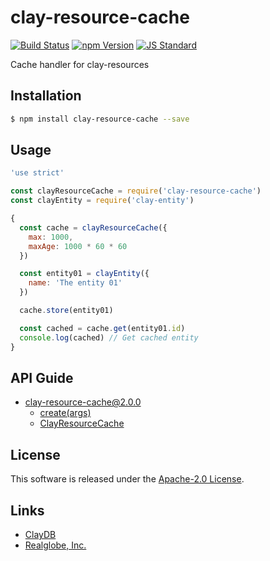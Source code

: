clay-resource-cache
==========

<!---
This file is generated by ape-tmpl. Do not update manually.
--->

<!-- Badge Start -->
<a name="badges"></a>

[![Build Status][bd_travis_shield_url]][bd_travis_url]
[![npm Version][bd_npm_shield_url]][bd_npm_url]
[![JS Standard][bd_standard_shield_url]][bd_standard_url]

[bd_repo_url]: https://github.com/realglobe-Inc/clay-resource-cache
[bd_travis_url]: http://travis-ci.org/realglobe-Inc/clay-resource-cache
[bd_travis_shield_url]: http://img.shields.io/travis/realglobe-Inc/clay-resource-cache.svg?style=flat
[bd_travis_com_url]: http://travis-ci.com/realglobe-Inc/clay-resource-cache
[bd_travis_com_shield_url]: https://api.travis-ci.com/realglobe-Inc/clay-resource-cache.svg?token=
[bd_license_url]: https://github.com/realglobe-Inc/clay-resource-cache/blob/master/LICENSE
[bd_codeclimate_url]: http://codeclimate.com/github/realglobe-Inc/clay-resource-cache
[bd_codeclimate_shield_url]: http://img.shields.io/codeclimate/github/realglobe-Inc/clay-resource-cache.svg?style=flat
[bd_codeclimate_coverage_shield_url]: http://img.shields.io/codeclimate/coverage/github/realglobe-Inc/clay-resource-cache.svg?style=flat
[bd_gemnasium_url]: https://gemnasium.com/realglobe-Inc/clay-resource-cache
[bd_gemnasium_shield_url]: https://gemnasium.com/realglobe-Inc/clay-resource-cache.svg
[bd_npm_url]: http://www.npmjs.org/package/clay-resource-cache
[bd_npm_shield_url]: http://img.shields.io/npm/v/clay-resource-cache.svg?style=flat
[bd_standard_url]: http://standardjs.com/
[bd_standard_shield_url]: https://img.shields.io/badge/code%20style-standard-brightgreen.svg

<!-- Badge End -->


<!-- Description Start -->
<a name="description"></a>

Cache handler for clay-resources

<!-- Description End -->


<!-- Overview Start -->
<a name="overview"></a>



<!-- Overview End -->


<!-- Sections Start -->
<a name="sections"></a>

<!-- Section from "doc/guides/01.Installation.md.hbs" Start -->

<a name="section-doc-guides-01-installation-md"></a>

Installation
-----

```bash
$ npm install clay-resource-cache --save
```


<!-- Section from "doc/guides/01.Installation.md.hbs" End -->

<!-- Section from "doc/guides/02.Usage.md.hbs" Start -->

<a name="section-doc-guides-02-usage-md"></a>

Usage
---------

```javascript
'use strict'

const clayResourceCache = require('clay-resource-cache')
const clayEntity = require('clay-entity')

{
  const cache = clayResourceCache({
    max: 1000,
    maxAge: 1000 * 60 * 60
  })

  const entity01 = clayEntity({
    name: 'The entity 01'
  })

  cache.store(entity01)

  const cached = cache.get(entity01.id)
  console.log(cached) // Get cached entity
}

```


<!-- Section from "doc/guides/02.Usage.md.hbs" End -->

<!-- Section from "doc/guides/10.API Guide.md.hbs" Start -->

<a name="section-doc-guides-10-a-p-i-guide-md"></a>

API Guide
-----

+ [clay-resource-cache@2.0.0](./doc/api/api.md)
  + [create(args)](./doc/api/api.md#clay-resource-cache-function-create)
  + [ClayResourceCache](./doc/api/api.md#clay-resource-cache-class)


<!-- Section from "doc/guides/10.API Guide.md.hbs" End -->


<!-- Sections Start -->


<!-- LICENSE Start -->
<a name="license"></a>

License
-------
This software is released under the [Apache-2.0 License](https://github.com/realglobe-Inc/clay-resource-cache/blob/master/LICENSE).

<!-- LICENSE End -->


<!-- Links Start -->
<a name="links"></a>

Links
------

+ [ClayDB][clay_d_b_url]
+ [Realglobe, Inc.][realglobe,_inc__url]

[clay_d_b_url]: https://github.com/realglobe-Inc/claydb
[realglobe,_inc__url]: http://realglobe.jp

<!-- Links End -->
